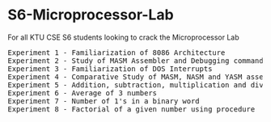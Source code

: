 # S6-Microprocessor-Lab
For all KTU CSE S6 students looking to crack the Microprocessor Lab
<pre>
Experiment 1 - Familiarization of 8086 Architecture
Experiment 2 - Study of MASM Assembler and Debugging commands
Experiment 3 - Familiarization of DOS Interrupts
Experiment 4 - Comparative Study of MASM, NASM and YASM assemblers
Experiment 5 - Addition, subtraction, multiplication and division of 8-bit numbers
Experiment 6 - Average of 3 numbers
Experiment 7 - Number of 1's in a binary word
Experiment 8 - Factorial of a given number using procedure
</pre>
